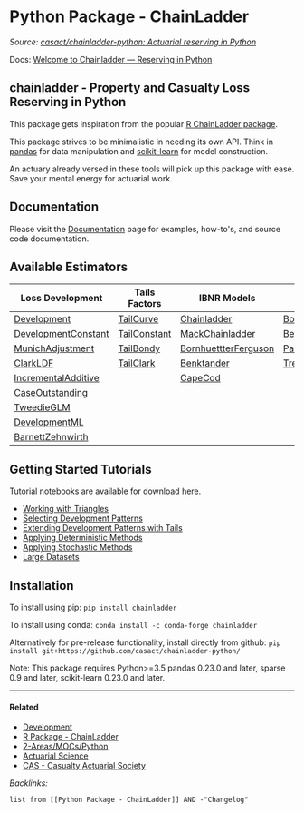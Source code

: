# Python Package - ChainLadder

*Source: [casact/chainladder-python: Actuarial reserving in Python](https://github.com/casact/chainladder-python)*

Docs: [Welcome to Chainladder — Reserving in Python](https://chainladder-python.readthedocs.io/en/latest/intro.html)

## chainladder - Property and Casualty Loss Reserving in Python

This package gets inspiration from the popular [R ChainLadder package](https://github.com/mages/ChainLadder).

This package strives to be minimalistic in needing its own API. Think in [pandas](https://pandas.pydata.org/) for data manipulation and [scikit-learn](https://scikit-learn.org/latest/index.html) for model construction. 

An actuary already versed in these tools will pick up this package with ease. Save your mental energy for actuarial work.

## Documentation

Please visit the [Documentation](https://chainladder-python.readthedocs.io/en/latest/) page for examples, how-to's, and source code documentation.

## Available Estimators

|Loss Development|Tails Factors|IBNR Models|Adjustments|Workflow|
|----------------|-------------|-----------|-----------|--------|
|[Development](https://chainladder-python.readthedocs.io/en/latest/development.html#development)|[TailCurve](https://chainladder-python.readthedocs.io/en/latest/tails.html#tailcurve)|[Chainladder](https://chainladder-python.readthedocs.io/en/latest/methods.html#chainladder)|[BootstrapODPSample](https://chainladder-python.readthedocs.io/en/latest/adjustments.html#bootstrapodpsample)|[VotingChainladder](https://chainladder-python.readthedocs.io/en/latest/workflow.html#votingchainladder)|
|[DevelopmentConstant](https://chainladder-python.readthedocs.io/en/latest/development.html#developmentconstant)|[TailConstant](https://chainladder-python.readthedocs.io/en/latest/tails.html#tailconstant)|[MackChainladder](https://chainladder-python.readthedocs.io/en/latest/methods.html#mackchainladder)|[BerquistSherman](https://chainladder-python.readthedocs.io/en/latest/adjustments.html#berquistsherman)|[Pipeline](https://chainladder-python.readthedocs.io/en/latest/workflow.html#pipeline)|
|[MunichAdjustment](https://chainladder-python.readthedocs.io/en/latest/development.html#munichadjustment)|[TailBondy](https://chainladder-python.readthedocs.io/en/latest/tails.html#tailbondy)|[BornhuettterFerguson](https://chainladder-python.readthedocs.io/en/latest/methods.html#bornhuetterferguson)|[ParallelogramOLF](https://chainladder-python.readthedocs.io/en/latest/adjustments.html#parallelogramolf)|[GridSearch](https://chainladder-python.readthedocs.io/en/latest/workflow.html#gridsearch)|
|[ClarkLDF](https://chainladder-python.readthedocs.io/en/latest/development.html#clarkldf)|[TailClark](https://chainladder-python.readthedocs.io/en/latest/tails.html#tailclark)|[Benktander](https://chainladder-python.readthedocs.io/en/latest/methods.html#benktander)|[Trend](https://chainladder-python.readthedocs.io/en/latest/adjustments.html#trend)||
|[IncrementalAdditive](https://chainladder-python.readthedocs.io/en/latest/development.html#incrementaladditive)||[CapeCod](https://chainladder-python.readthedocs.io/en/latest/methods.html#capecod)|||
|[CaseOutstanding](https://chainladder-python.readthedocs.io/en/latest/development.html#caseoutstanding)|||||
|[TweedieGLM](https://chainladder-python.readthedocs.io/en/latest/development.html#tweedieglm)|||||
|[DevelopmentML](https://chainladder-python.readthedocs.io/en/latest/development.html#developmentml)|||||
|[BarnettZehnwirth](https://chainladder-python.readthedocs.io/en/latest/development.html#barnettzehnwirth)|||||

## Getting Started Tutorials

Tutorial notebooks are available for download [here](https://github.com/casact/chainladder-python/tree/latest/docs/tutorials).

* [Working with Triangles](https://chainladder-python.readthedocs.io/en/latest/tutorials/triangle-tutorial.html)
* [Selecting Development Patterns](https://chainladder-python.readthedocs.io/en/latest/tutorials/development-tutorial.html)
* [Extending Development Patterns with Tails](https://chainladder-python.readthedocs.io/en/latest/tutorials/tail-tutorial.html)
* [Applying Deterministic Methods](https://chainladder-python.readthedocs.io/en/latest/tutorials/deterministic-tutorial.html)
* [Applying Stochastic Methods](https://chainladder-python.readthedocs.io/en/latest/tutorials/stochastic-tutorial.html)
* [Large Datasets](https://chainladder-python.readthedocs.io/en/latest/tutorials/large-datasets.html)

## Installation

To install using pip: `pip install chainladder`

To install using conda: `conda install -c conda-forge chainladder`

Alternatively for pre-release functionality, install directly from github: `pip install git+https://github.com/casact/chainladder-python/`

Note: This package requires Python>=3.5 pandas 0.23.0 and later, sparse 0.9 and later, scikit-learn 0.23.0 and later.

---

#### Related

* [Development](../../../../../../2-Areas/MOCs/Development.md)
* [R Package - ChainLadder](../../R/R%20Packages/Actuarial%20R%20Packages/R%20Package%20-%20ChainLadder.md)
* [2-Areas/MOCs/Python](../../../../../../2-Areas/MOCs/Python.md)
* [Actuarial Science](../../../../../../2-Areas/MOCs/Actuarial%20Science.md)
* [CAS - Casualty Actuarial Society](../../../../../../0-Slipbox/CAS%20-%20Casualty%20Actuarial%20Society.md)

*Backlinks:*

````dataview
list from [[Python Package - ChainLadder]] AND -"Changelog"
````
